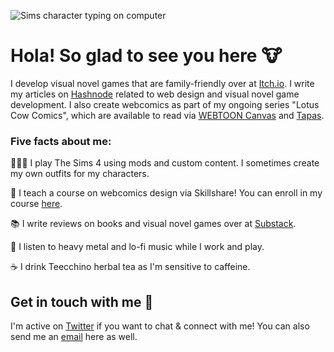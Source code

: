 ![Sims character typing on computer](https://pbs.twimg.com/media/Efd-aUcWsAIr--M?format=jpg&name=large)

# Hola! So glad to see you here 🐮

I develop visual novel games that are family-friendly over at [Itch.io](http://redlotusdesignz.itch.io). I write my articles on [Hashnode](http://thecodingcow.com) related to web design and visual novel game development. I also create webcomics as part of my ongoing series "Lotus Cow Comics", which are available to read via [WEBTOON Canvas](https://www.webtoons.com/en/challenge/lotus-cow-comics/list?title_no=364889&page=1) and [Tapas](https://tapas.io/series/lotuscowcomics).

### Five facts about me: 

👩🏻‍💻 I play The Sims 4 using mods and custom content. I sometimes create my own outfits for my characters.

🎨 I teach a course on webcomics design via Skillshare! You can enroll in my course [here](https://skl.sh/3fxrr02). 

📚 I write reviews on books and visual novel games over at [Substack](http://redlotusdesignz.substack.com).

🎵 I listen to heavy metal and lo-fi music while I work and play.

☕ I drink Teecchino herbal tea as I'm sensitive to caffeine.

## Get in touch with me 💬

I'm active on [Twitter](http://twitter.com/redlotusdesignz) if you want to chat & connect with me! You can also send me an [email](mailto:dchin@redlotusdesignz.com) here as well. 
